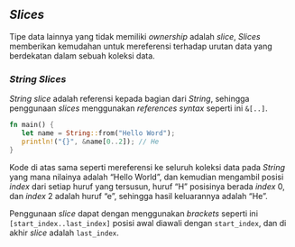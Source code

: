 ## _Slices_

Tipe data lainnya yang tidak memiliki _ownership_ adalah _slice_, _Slices_ memberikan kemudahan untuk mereferensi terhadap urutan data yang berdekatan dalam sebuah koleksi data.  

### _String Slices_

_String slice_ adalah referensi kepada bagian dari _String_, sehingga penggunaan _slices_ menggunakan _references syntax_ seperti ini `&[..]`.

```rust
fn main() {
   let name = String::from("Hello Word");
   println!("{}", &name[0..2]); // He
}
```

Kode di atas sama seperti mereferensi ke seluruh koleksi data pada _String_ yang mana nilainya adalah “Hello World”, dan kemudian mengambil posisi _index_ dari setiap huruf yang tersusun, huruf “H” posisinya berada _index_ 0, dan _index_ 2 adalah huruf “e”, sehingga hasil keluarannya adalah “He”.

Penggunaan _slice_ dapat dengan menggunakan _brackets_ seperti ini `[start_index..last_index]` posisi awal diawali dengan `start_index`, dan di akhir _slice_ adalah `last_index`.
